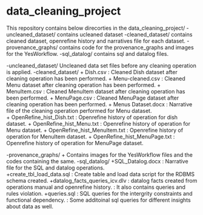 # data_cleaning_project

This repository contains below direcorties in the 
data_cleaning_project/
		 -uncleaned_dataset/	contains ucleaned dataset
		 -cleaned_dataset/ 	contains cleaned dataset, openrefine history and narratives file for each dataset. 
		 -provenance_graphs/    contains code for the provenance_graphs and images for the YesWorkflow.
		 -sql_datalog/ 		contains sql and datalog files. 
					 
					 
-uncleaned_dataset/    	Uncleaned data set files before any cleaning operation is applied. 
-cleaned_dataset/
		+ Dish.csv		: Cleaned Dish dataset after cleaning operation has been performed. 
		+ Menu-cleaned.csv	: Cleaned Menu dataset after cleaning operation has been performed. 
		+ MenuItem.csv		: Cleaned MenuItem dataset after cleaning operation has been performed. 
		+ MenuPage.csv		: Cleaned MenuPage dataset after cleaning operation has been performed. 
		+ Menus Dataset.docx    : Narrative file of the cleaning operation performed for Menu dataset. 	
		+ OpenRefine_hist_Dish.txt	   : Openrefine history of operation for dish dataset. 
		+ OpenRefine_hist_Menu.txt	   : Openrefine history of operation for Menu dataset. 
		+ OpenRefine_hist_MenuItem.txt : Openrefine history of operation for MenuItem dataset. 
		+ OpenRefine_hist_MenuPage.txt : Openrefine history of operation for MenuPage dataset. 	

-provenance_graphs/ 
		+ Contains images for the YesWorkflow files and the codes containing the same. 
-sql_datalog/ 
		+SQL_Datalog.docx		: Narrative file for the SQL and datalog operations.  
		+create_tbl_load_data.sql	: Create table and load data script for the RDBMS schema created. 
		+datalog_facts_queries_icv.dlv	: datalog facts created from operations manual and openrefine history. 
						: It also contains queries and rules violation. 
		+queries.sql	: SQL queries for the intergrity constraints and functional dependency. 
				: Some additoinal sql queries for different insights about data as well. 
